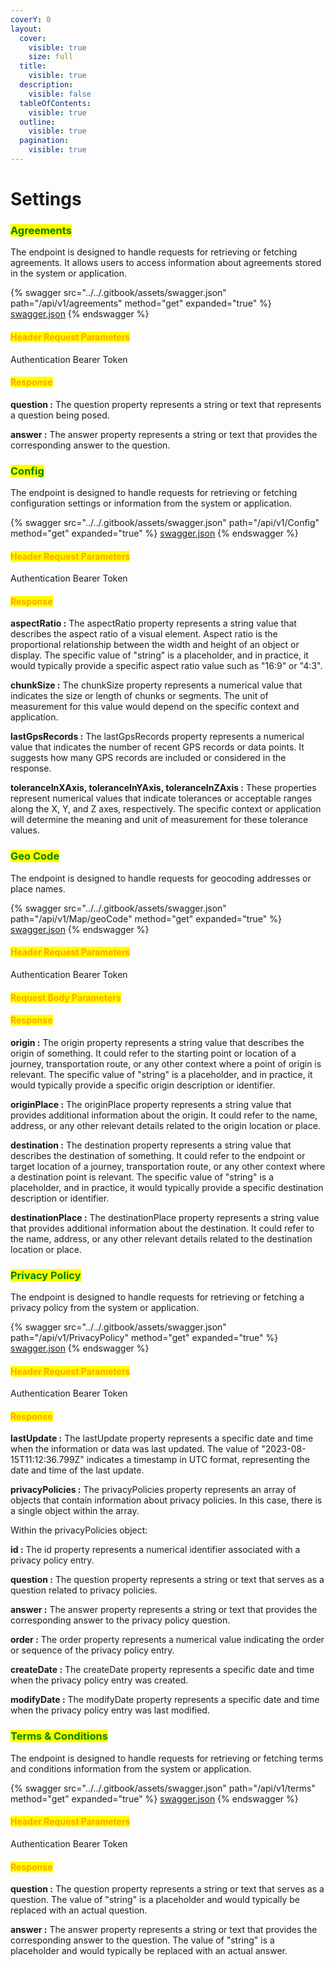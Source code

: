 ```yaml
---
coverY: 0
layout:
  cover:
    visible: true
    size: full
  title:
    visible: true
  description:
    visible: false
  tableOfContents:
    visible: true
  outline:
    visible: true
  pagination:
    visible: true
---
```


# Settings

### <mark style="color:green;">Agreements</mark>

The endpoint is designed to handle requests for retrieving or fetching agreements. It allows users to access information about agreements stored in the system or application.

{% swagger src="../../.gitbook/assets/swagger.json" path="/api/v1/agreements" method="get" expanded="true" %}
[swagger.json](../../.gitbook/assets/swagger.json)
{% endswagger %}

#### <mark style="color:orange;">Header Request Parameters</mark>

Authentication Bearer Token

#### <mark style="color:orange;">**Response**</mark>



**question :** The question property represents a string or text that represents a question being posed.

**answer :** The answer property represents a string or text that provides the corresponding answer to the question.&#x20;



### <mark style="color:green;">Config</mark>

The endpoint is designed to handle requests for retrieving or fetching configuration settings or information from the system or application.

{% swagger src="../../.gitbook/assets/swagger.json" path="/api/v1/Config" method="get" expanded="true" %}
[swagger.json](../../.gitbook/assets/swagger.json)
{% endswagger %}

#### <mark style="color:orange;">Header Request Parameters</mark>

Authentication Bearer Token

#### <mark style="color:orange;">**Response**</mark>



**aspectRatio :** The aspectRatio property represents a string value that describes the aspect ratio of a visual element. Aspect ratio is the proportional relationship between the width and height of an object or display. The specific value of "string" is a placeholder, and in practice, it would typically provide a specific aspect ratio value such as "16:9" or "4:3".

**chunkSize :** The chunkSize property represents a numerical value that indicates the size or length of chunks or segments. The unit of measurement for this value would depend on the specific context and application.

**lastGpsRecords :** The lastGpsRecords property represents a numerical value that indicates the number of recent GPS records or data points. It suggests how many GPS records are included or considered in the response.

**toleranceInXAxis, toleranceInYAxis, toleranceInZAxis :** These properties represent numerical values that indicate tolerances or acceptable ranges along the X, Y, and Z axes, respectively. The specific context or application will determine the meaning and unit of measurement for these tolerance values.

### <mark style="color:green;">Geo Code</mark>

The endpoint is designed to handle requests for geocoding addresses or place names.

{% swagger src="../../.gitbook/assets/swagger.json" path="/api/v1/Map/geoCode" method="get" expanded="true" %}
[swagger.json](../../.gitbook/assets/swagger.json)
{% endswagger %}

#### <mark style="color:orange;">Header Request Parameters</mark>

Authentication Bearer Token

#### <mark style="color:orange;">Request Body Parameters</mark>

#### <mark style="color:orange;">**Response**</mark>



**origin :** The origin property represents a string value that describes the origin of something. It could refer to the starting point or location of a journey, transportation route, or any other context where a point of origin is relevant. The specific value of "string" is a placeholder, and in practice, it would typically provide a specific origin description or identifier.

**originPlace :** The originPlace property represents a string value that provides additional information about the origin. It could refer to the name, address, or any other relevant details related to the origin location or place.

**destination :** The destination property represents a string value that describes the destination of something. It could refer to the endpoint or target location of a journey, transportation route, or any other context where a destination point is relevant. The specific value of "string" is a placeholder, and in practice, it would typically provide a specific destination description or identifier.

**destinationPlace :** The destinationPlace property represents a string value that provides additional information about the destination. It could refer to the name, address, or any other relevant details related to the destination location or place.



### <mark style="color:green;">**Privacy Policy**</mark>

The endpoint is designed to handle requests for retrieving or fetching a privacy policy from the system or application.

{% swagger src="../../.gitbook/assets/swagger.json" path="/api/v1/PrivacyPolicy" method="get" expanded="true" %}
[swagger.json](../../.gitbook/assets/swagger.json)
{% endswagger %}

#### <mark style="color:orange;">Header Request Parameters</mark>

Authentication Bearer Token

#### <mark style="color:orange;">**Response**</mark>



**lastUpdate :** The lastUpdate property represents a specific date and time when the information or data was last updated. The value of "2023-08-15T11:12:36.799Z" indicates a timestamp in UTC format, representing the date and time of the last update.

**privacyPolicies :** The privacyPolicies property represents an array of objects that contain information about privacy policies. In this case, there is a single object within the array.

Within the privacyPolicies object:

**id :** The id property represents a numerical identifier associated with a privacy policy entry.

**question :** The question property represents a string or text that serves as a question related to privacy policies.

**answer :** The answer property represents a string or text that provides the corresponding answer to the privacy policy question.

**order :** The order property represents a numerical value indicating the order or sequence of the privacy policy entry.

**createDate :** The createDate property represents a specific date and time when the privacy policy entry was created.

**modifyDate :** The modifyDate property represents a specific date and time when the privacy policy entry was last modified.



### <mark style="color:green;">Terms & Conditions</mark>

The endpoint is designed to handle requests for retrieving or fetching terms and conditions information from the system or application.

{% swagger src="../../.gitbook/assets/swagger.json" path="/api/v1/terms" method="get" expanded="true" %}
[swagger.json](../../.gitbook/assets/swagger.json)
{% endswagger %}

#### <mark style="color:orange;">Header Request Parameters</mark>

Authentication Bearer Token

#### <mark style="color:orange;">**Response**</mark>



**question :** The question property represents a string or text that serves as a question. The value of "string" is a placeholder and would typically be replaced with an actual question.

**answer :** The answer property represents a string or text that provides the corresponding answer to the question. The value of "string" is a placeholder and would typically be replaced with an actual answer.&#x20;
